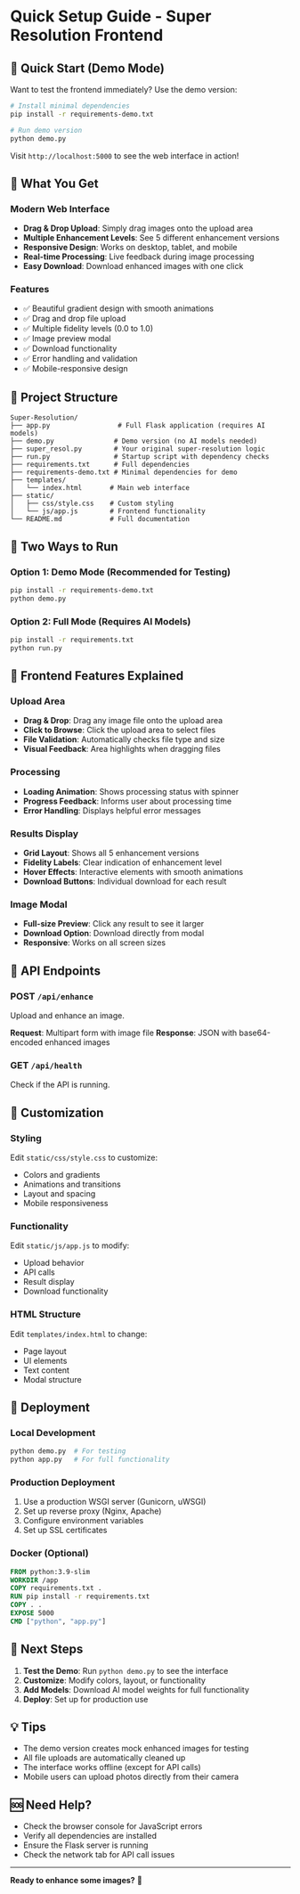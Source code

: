 # Quick Setup Guide - Super Resolution Frontend

## 🚀 Quick Start (Demo Mode)

Want to test the frontend immediately? Use the demo version:

```bash
# Install minimal dependencies
pip install -r requirements-demo.txt

# Run demo version
python demo.py
```

Visit `http://localhost:5000` to see the web interface in action!

## 🎯 What You Get

### Modern Web Interface
- **Drag & Drop Upload**: Simply drag images onto the upload area
- **Multiple Enhancement Levels**: See 5 different enhancement versions
- **Responsive Design**: Works on desktop, tablet, and mobile
- **Real-time Processing**: Live feedback during image processing
- **Easy Download**: Download enhanced images with one click

### Features
- ✅ Beautiful gradient design with smooth animations
- ✅ Drag and drop file upload
- ✅ Multiple fidelity levels (0.0 to 1.0)
- ✅ Image preview modal
- ✅ Download functionality
- ✅ Error handling and validation
- ✅ Mobile-responsive design

## 📁 Project Structure

```
Super-Resolution/
├── app.py                 # Full Flask application (requires AI models)
├── demo.py               # Demo version (no AI models needed)
├── super_resol.py        # Your original super-resolution logic
├── run.py                # Startup script with dependency checks
├── requirements.txt      # Full dependencies
├── requirements-demo.txt # Minimal dependencies for demo
├── templates/
│   └── index.html       # Main web interface
├── static/
│   ├── css/style.css    # Custom styling
│   └── js/app.js        # Frontend functionality
└── README.md            # Full documentation
```

## 🔧 Two Ways to Run

### Option 1: Demo Mode (Recommended for Testing)
```bash
pip install -r requirements-demo.txt
python demo.py
```

### Option 2: Full Mode (Requires AI Models)
```bash
pip install -r requirements.txt
python run.py
```

## 🎨 Frontend Features Explained

### Upload Area
- **Drag & Drop**: Drag any image file onto the upload area
- **Click to Browse**: Click the upload area to select files
- **File Validation**: Automatically checks file type and size
- **Visual Feedback**: Area highlights when dragging files

### Processing
- **Loading Animation**: Shows processing status with spinner
- **Progress Feedback**: Informs user about processing time
- **Error Handling**: Displays helpful error messages

### Results Display
- **Grid Layout**: Shows all 5 enhancement versions
- **Fidelity Labels**: Clear indication of enhancement level
- **Hover Effects**: Interactive elements with smooth animations
- **Download Buttons**: Individual download for each result

### Image Modal
- **Full-size Preview**: Click any result to see it larger
- **Download Option**: Download directly from modal
- **Responsive**: Works on all screen sizes

## 🎯 API Endpoints

### POST `/api/enhance`
Upload and enhance an image.

**Request**: Multipart form with image file
**Response**: JSON with base64-encoded enhanced images

### GET `/api/health`
Check if the API is running.

## 🎨 Customization

### Styling
Edit `static/css/style.css` to customize:
- Colors and gradients
- Animations and transitions
- Layout and spacing
- Mobile responsiveness

### Functionality
Edit `static/js/app.js` to modify:
- Upload behavior
- API calls
- Result display
- Download functionality

### HTML Structure
Edit `templates/index.html` to change:
- Page layout
- UI elements
- Text content
- Modal structure

## 🚀 Deployment

### Local Development
```bash
python demo.py  # For testing
python app.py   # For full functionality
```

### Production Deployment
1. Use a production WSGI server (Gunicorn, uWSGI)
2. Set up reverse proxy (Nginx, Apache)
3. Configure environment variables
4. Set up SSL certificates

### Docker (Optional)
```dockerfile
FROM python:3.9-slim
WORKDIR /app
COPY requirements.txt .
RUN pip install -r requirements.txt
COPY . .
EXPOSE 5000
CMD ["python", "app.py"]
```

## 🎉 Next Steps

1. **Test the Demo**: Run `python demo.py` to see the interface
2. **Customize**: Modify colors, layout, or functionality
3. **Add Models**: Download AI model weights for full functionality
4. **Deploy**: Set up for production use

## 💡 Tips

- The demo version creates mock enhanced images for testing
- All file uploads are automatically cleaned up
- The interface works offline (except for API calls)
- Mobile users can upload photos directly from their camera

## 🆘 Need Help?

- Check the browser console for JavaScript errors
- Verify all dependencies are installed
- Ensure the Flask server is running
- Check the network tab for API call issues

---

**Ready to enhance some images?** 🚀 